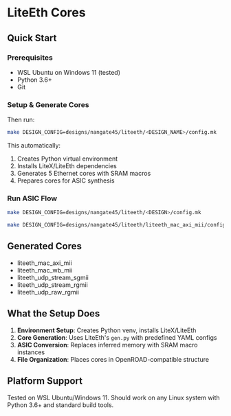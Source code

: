 # LiteEth Cores

## Quick Start


### Prerequisites
- WSL Ubuntu on Windows 11 (tested)
- Python 3.6+
- Git

### Setup & Generate Cores

Then run:
```bash
make DESIGN_CONFIG=designs/nangate45/liteeth/<DESIGN_NAME>/config.mk

```

This automatically:
1. Creates Python virtual environment
2. Installs LiteX/LiteEth dependencies
3. Generates 5 Ethernet cores with SRAM macros
4. Prepares cores for ASIC synthesis

### Run ASIC Flow
```bash
make DESIGN_CONFIG=designs/nangate45/liteeth/<DESIGN>/config.mk

make DESIGN_CONFIG=designs/nangate45/liteeth/liteeth_mac_axi_mii/config.mk

```

## Generated Cores

- liteeth_mac_axi_mii
- liteeth_mac_wb_mii
- liteeth_udp_stream_sgmii
- liteeth_udp_stream_rgmii
- liteeth_udp_raw_rgmii

## What the Setup Does

1. **Environment Setup**: Creates Python venv, installs LiteX/LiteEth
2. **Core Generation**: Uses LiteEth's `gen.py` with predefined YAML configs
3. **ASIC Conversion**: Replaces inferred memory with SRAM macro instances
4. **File Organization**: Places cores in OpenROAD-compatible structure

## Platform Support

Tested on WSL Ubuntu/Windows 11. Should work on any Linux system with Python 3.6+ and standard build tools.
